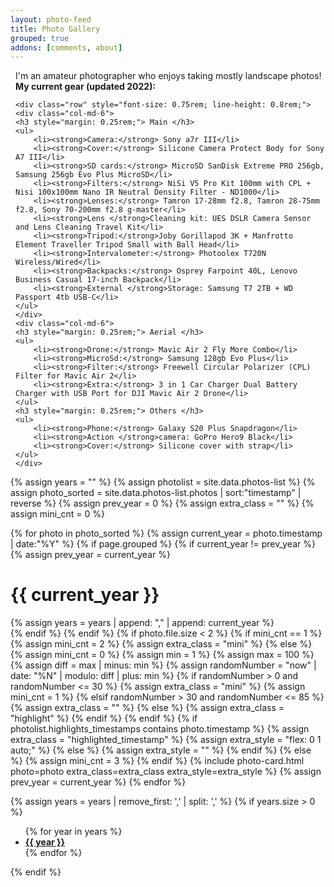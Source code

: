 ```yaml
---
layout: photo-feed
title: Photo Gallery
grouped: true
addons: [comments, about]
---
```


<div class="message" style="padding-left: 0.5rem;">
    I'm an amateur photographer who enjoys taking mostly landscape photos!
    <br/>
    <strong>My current gear (updated 2022): </strong>
    
    <div class="row" style="font-size: 0.75rem; line-height: 0.8rem;">
    <div class="col-md-6">
    <h3 style="margin: 0.25rem;"> Main </h3>
    <ul>
        <li><strong>Camera:</strong> Sony a7r III</li>
        <li><strong>Cover:</strong> Silicone Camera Protect Body for Sony A7 III</li>
        <li><strong>SD cards:</strong> MicroSD SanDisk Extreme PRO 256gb, Samsung 256gb Evo Plus MicroSD</li>
        <li><strong>Filters:</strong> NiSi V5 Pro Kit 100mm with CPL + Nisi 100x100mm Nano IR Neutral Density Filter - ND1000</li>
        <li><strong>Lenses:</strong> Tamron 17-28mm f2.8, Tamron 28-75mm f2.8, Sony 70-200mm f2.8 g-master</li>
        <li><strong>Lens </strong>Cleaning kit: UES DSLR Camera Sensor and Lens Cleaning Travel Kit</li>
        <li><strong>Tripod:</strong>Joby Gorillapod 3K + Manfrotto Element Traveller Tripod Small with Ball Head</li>
        <li><strong>Intervalometer:</strong> Photoolex T720N Wireless/Wired</li>
        <li><strong>Backpacks:</strong> Osprey Farpoint 40L, Lenovo Business Casual 17-inch Backpack</li>
        <li><strong>External </strong>Storage: Samsung T7 2TB + WD Passport 4tb USB-C</li>
    </ul>
    </div>
    <div class="col-md-6">
    <h3 style="margin: 0.25rem;"> Aerial </h3>
    <ul>
        <li><strong>Drone:</strong> Mavic Air 2 Fly More Combo</li>
        <li><strong>MicroSd:</strong> Samsung 128gb Evo Plus</li>
        <li><strong>Filter:</strong> Freewell Circular Polarizer (CPL) Filter for Mavic Air 2</li>
        <li><strong>Extra:</strong> 3 in 1 Car Charger Dual Battery Charger with USB Port for DJI Mavic Air 2 Drone</li>
    </ul>
    <h3 style="margin: 0.25rem;"> Others </h3>
    <ul>
        <li><strong>Phone:</strong> Galaxy S20 Plus Snapdragon</li>
        <li><strong>Action </strong>camera: GoPro Hero9 Black</li>
        <li><strong>Cover:</strong> Silicone cover with strap</li>
    </ul>
    </div>
</div>
</div>



<div class="photo-feed">

{% assign years = "" %}
{% assign photolist = site.data.photos-list %}
{% assign photo_sorted = site.data.photos-list.photos | sort:"timestamp" | reverse %}
{% assign prev_year = 0 %}
{% assign extra_class = "" %}
{% assign mini_cnt = 0 %}

{% for photo in photo_sorted %}
    {% assign current_year = photo.timestamp | date:"%Y" %}
    {% if page.grouped %}
        {% if current_year != prev_year %}
            {% assign prev_year = current_year %}
            <div class="year-break"> 
            <h1 id="{{ current_year }}"> {{ current_year }}  <span class="posts-year-count"> </span> </h1>
            {% assign years = years | append: "," | append: current_year %}
            <!-- <blockquote class="photo-group-date-container">
                <div class="photo-group-date">
                </div>
            </blockquote> -->
            </div>
        {% endif %}
    {% endif %}
    {% if photo.file.size < 2 %}
        {% if mini_cnt == 1 %}
            {% assign mini_cnt = 2 %}
            {% assign extra_class = "mini" %}
        {% else %}
            {% assign mini_cnt = 0 %}
            {% assign min = 1 %}
            {% assign max = 100 %}
            {% assign diff = max | minus: min %}
            {% assign randomNumber = "now" | date: "%N" | modulo: diff | plus: min %}
            {% if randomNumber > 0 and randomNumber <= 30 %}
                {% assign extra_class = "mini" %}
                {% assign mini_cnt = 1 %}
            {% elsif randomNumber > 30 and randomNumber <= 85 %}
                {% assign extra_class = "" %}
            {% else %}
                {% assign extra_class = "highlight" %}
            {% endif %}
        {% endif %}
        {% if photolist.highlights_timestamps contains photo.timestamp %}
            {% assign extra_class = "highlighted_timestamp" %}
            {% assign extra_style = "flex: 0 1 auto;" %}
        {% else %}
            {% assign extra_style = "" %}
        {% endif %}
    {% else %}
        {% assign mini_cnt = 3 %}
    {% endif %}
    {% include photo-card.html photo=photo extra_class=extra_class extra_style=extra_style %}
    {% assign prev_year = current_year %}
{% endfor %}   
</div>


{% assign years = years | remove_first: ',' | split: ',' %}
{% if years.size > 0 %}
<div class="photo-toc">
<ul class="large-only toc-show" id="markdown-toc">
{% for year in years %}
<li><a href="#{{ year }}" id="markdown-toc-{{ year }}" style="font-weight: bold;">{{ year }} <span class="posts-year-count"> </span></a></li>
{% endfor %}
</ul>
</div>

<script>
$(function(){
    var counter = 0;
    var year = 0;
    var data = $(".photo-feed > *");
    $.each(data, function(index, value) {
        var isLastElement = index == data.length -1;
        if($(this).hasClass("year-break") || isLastElement){
            if(year > 0){
                console.log(year +" - " + counter);
                $("#"+year+" .posts-year-count").text(counter);
                $("#markdown-toc-"+year+" .posts-year-count").text(counter);
            }
            if(!isLastElement){
                year = $(this).find("h1")[0].childNodes[0].nodeValue.trim();
                counter = 0;
            }
        }
        counter++;
    });
});
</script>
{% endif %}
